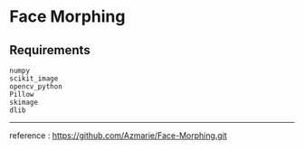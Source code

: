 Face Morphing
===================

Requirements
-------------
```
numpy
scikit_image
opencv_python
Pillow
skimage
dlib
```
-------------

reference : https://github.com/Azmarie/Face-Morphing.git
